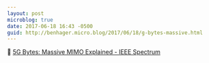 ```yaml
---
layout: post
microblog: true
date: 2017-06-18 16:43 -0500
guid: http://benhager.micro.blog/2017/06/18/g-bytes-massive.html
---
```

📱 [5G Bytes: Massive MIMO Explained - IEEE Spectrum](http://spectrum.ieee.org/video/telecom/wireless/5g-bytes-massive-mimo-explained)
